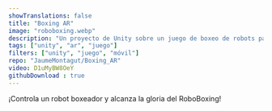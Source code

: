 ```yaml
---
showTranslations: false
title: "Boxing AR"
image: "roboboxing.webp"
description: "Un proyecto de Unity sobre un juego de boxeo de robots para aprender sobre Realidad Aumentada"
tags: ["unity", "ar", "juego"]
filters: ["unity", "juego", "móvil"]
repo: "JaumeMontagut/Boxing_AR"
video: D1uMyBW8OeY
githubDownload : true
---
```

¡Controla un robot boxeador y alcanza la gloria del RoboBoxing!
